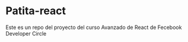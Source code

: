 # Patita-react
Este es un repo del proyecto del curso Avanzado de React de Fecebook Developer Circle
